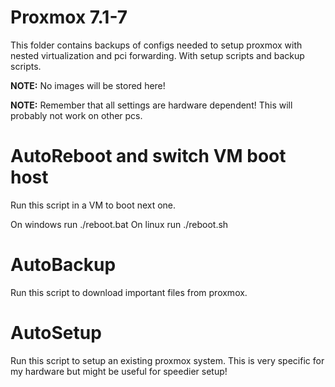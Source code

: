 # Proxmox 7.1-7

This folder contains backups of configs needed to setup proxmox with nested virtualization and pci forwarding.
With setup scripts and backup scripts.

**NOTE:** No images will be stored here!

**NOTE:** Remember that all settings are hardware dependent! This will probably not work on other pcs.

# AutoReboot and switch VM boot host
Run this script in a VM to boot next one.

On windows run ./reboot.bat <vmIDtoBoot>
On linux run ./reboot.sh <vmIDtoBoot>


# AutoBackup
Run this script to download important files from proxmox.



# AutoSetup
Run this script to setup an existing proxmox system.
This is very specific for my hardware but might be useful for speedier setup!

